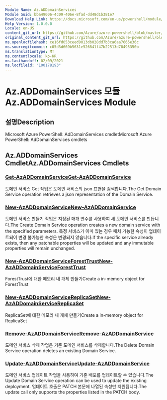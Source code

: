 ```yaml
---
Module Name: Az.ADDomainServices
Module Guid: bba49006-4c09-406e-8fad-dd48d1b381e7
Download Help Link: https://docs.microsoft.com/en-us/powershell/module/az.addomainservices
Help Version: 1.0.0.0
Locale: en-US
content_git_url: https://github.com/Azure/azure-powershell/blob/master/src/ADDomainServices/help/Az.ADDomainServices.md
original_content_git_url: https://github.com/Azure/azure-powershell/blob/master/src/ADDomainServices/help/Az.ADDomainServices.md
ms.openlocfilehash: ce16fd053ceed9013db028dd7b3ca6aa7665e36c
ms.sourcegitcommit: c05d3d669b5631e526841f47b22513d78495350b
ms.translationtype: MT
ms.contentlocale: ko-KR
ms.lasthandoff: 02/09/2021
ms.locfileid: "100178193"
---
```

# <span data-ttu-id="143a2-101">Az.ADDomainServices 모듈</span><span class="sxs-lookup"><span data-stu-id="143a2-101">Az.ADDomainServices Module</span></span>
## <span data-ttu-id="143a2-102">설명</span><span class="sxs-lookup"><span data-stu-id="143a2-102">Description</span></span>
<span data-ttu-id="143a2-103">Microsoft Azure PowerShell: AdDomainServices cmdlet</span><span class="sxs-lookup"><span data-stu-id="143a2-103">Microsoft Azure PowerShell: AdDomainServices cmdlets</span></span>

## <span data-ttu-id="143a2-104">Az.ADDomainServices Cmdlet</span><span class="sxs-lookup"><span data-stu-id="143a2-104">Az.ADDomainServices Cmdlets</span></span>
### [<span data-ttu-id="143a2-105">Get-AzADDomainService</span><span class="sxs-lookup"><span data-stu-id="143a2-105">Get-AzADDomainService</span></span>](Get-AzADDomainService.md)
<span data-ttu-id="143a2-106">도메인 서비스 Get 작업은 도메인 서비스의 json 표현을 검색합니다.</span><span class="sxs-lookup"><span data-stu-id="143a2-106">The Get Domain Service operation retrieves a json representation of the Domain Service.</span></span>

### [<span data-ttu-id="143a2-107">New-AzADDomainService</span><span class="sxs-lookup"><span data-stu-id="143a2-107">New-AzADDomainService</span></span>](New-AzADDomainService.md)
<span data-ttu-id="143a2-108">도메인 서비스 만들기 작업은 지정된 매개 변수를 사용하여 새 도메인 서비스를 만듭니다.</span><span class="sxs-lookup"><span data-stu-id="143a2-108">The Create Domain Service operation creates a new domain service with the specified parameters.</span></span>
<span data-ttu-id="143a2-109">특정 서비스가 이미 있는 경우 패치 가능한 속성이 업데이트되어 변경 불가능한 속성은 변경되지 않습니다.</span><span class="sxs-lookup"><span data-stu-id="143a2-109">If the specific service already exists, then any patchable properties will be updated and any immutable properties will remain unchanged.</span></span>

### [<span data-ttu-id="143a2-110">New-AzADDomainServiceForestTrust</span><span class="sxs-lookup"><span data-stu-id="143a2-110">New-AzADDomainServiceForestTrust</span></span>](New-AzADDomainServiceForestTrust.md)
<span data-ttu-id="143a2-111">ForestTrust에 대한 메모리 내 개체 만들기</span><span class="sxs-lookup"><span data-stu-id="143a2-111">Create a in-memory object for ForestTrust</span></span>

### [<span data-ttu-id="143a2-112">New-AzADDomainServiceReplicaSet</span><span class="sxs-lookup"><span data-stu-id="143a2-112">New-AzADDomainServiceReplicaSet</span></span>](New-AzADDomainServiceReplicaSet.md)
<span data-ttu-id="143a2-113">ReplicaSet에 대한 메모리 내 개체 만들기</span><span class="sxs-lookup"><span data-stu-id="143a2-113">Create a in-memory object for ReplicaSet</span></span>

### [<span data-ttu-id="143a2-114">Remove-AzADDomainService</span><span class="sxs-lookup"><span data-stu-id="143a2-114">Remove-AzADDomainService</span></span>](Remove-AzADDomainService.md)
<span data-ttu-id="143a2-115">도메인 서비스 삭제 작업은 기존 도메인 서비스를 삭제합니다.</span><span class="sxs-lookup"><span data-stu-id="143a2-115">The Delete Domain Service operation deletes an existing Domain Service.</span></span>

### [<span data-ttu-id="143a2-116">Update-AzADDomainService</span><span class="sxs-lookup"><span data-stu-id="143a2-116">Update-AzADDomainService</span></span>](Update-AzADDomainService.md)
<span data-ttu-id="143a2-117">도메인 서비스 업데이트 작업을 사용하여 기존 배포를 업데이트할 수 있습니다.</span><span class="sxs-lookup"><span data-stu-id="143a2-117">The Update Domain Service operation can be used to update the existing deployment.</span></span>
<span data-ttu-id="143a2-118">업데이트 호출은 PATCH 본문에 나열된 속성만 지원됩니다.</span><span class="sxs-lookup"><span data-stu-id="143a2-118">The update call only supports the properties listed in the PATCH body.</span></span>

